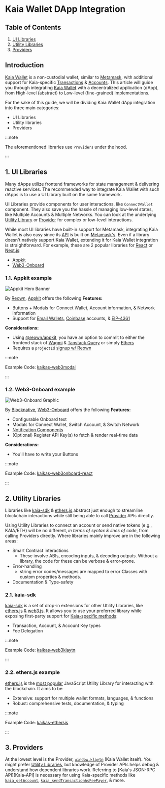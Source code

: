 # Kaia Wallet DApp Integration

## Table of Contents

1. [UI Libraries](#1-ui-libraries)
2. [Utility Libraries](#2-utility-libraries)
3. [Providers](#3-providers)

## Introduction

[Kaia Wallet](https://docs.kaiawallet.io) is a non-custodial wallet, similar to [Metamask](https://metamask.io), with additional support for Kaia-specific [Transactions](https://docs.kaia.io/learn/transactions) & [Accounts](https://docs.kaia.io/learn/accounts). This article will guide you through integrating [Kaia Wallet](https://docs.kaiawallet.io) with a decentralized application (dApp), from High-level (abstract) to Low-level (fine-grained) implementations.

For the sake of this guide, we will be dividing Kaia Wallet dApp integration into three main categories:

- UI Libraries
- Utility libraries
- Providers

:::note

The aforementioned libraries use `Providers` under the hood.

:::

## 1. UI Libraries

Many dApps utilize frontend frameworks for state management & delivering reactive services. The recommended way to integrate Kaia Wallet with such dApps is to use a UI Library built on the same framework.

UI Libraries provide components for user interactions, like `ConnectWallet` component. They also save you the hassle of managing low-level states, like Multiple Accounts & Multiple Networks. You can look at the underlying [Utility Library](#2-utility-libraries) or [Provider](#3-providers) for complex or low-level interactions.

While most UI libraries have built-in support for Metamask, integrating Kaia Wallet is also easy since its [API](https://docs.kaia.io/references/json-rpc/kaia/account-created/) is built on [Metamask's](https://docs.metamask.io/wallet/reference/json-rpc-api). Even if a library doesn't natively support Kaia Wallet, extending it for Kaia Wallet integration is straightforward. For example, these are 2 popular libraries for [React](https://react.dev) or [Next.js](https://nextjs.org):

- [Appkit](#1.1-appkit-example)
- [Web3-Onboard](#1.2-web3-onboard-example)

### 1.1. Appkit example

![Appkit Hero Banner](https://docs.reown.com/assets/images/appkit-18fbf6d4ddb8756740540b7adad92494.png)

By [Reown](https://reown.com/), [Appkit](https://docs.reown.com/appkit/overview) offers the following **Features:**

- Buttons + Modals for Connect Wallet, Account information, & Network information
- Support for [Email Wallets](https://docs.reown.com/appkit/authentication/socials), [Coinbase](https://www.coinbase.com) accounts, & [EIP-4361](https://docs.reown.com/appkit/authentication/one-click-auth)

**Considerations:**

- Using [@reown/appkit](https://www.npmjs.com/package/@reown/appkit), you have an option to commit to either the frontend stack of [Wagmi](https://wagmi.sh) & [Tanstack Query](https://tanstack.com/query) or simply [Ethers](https://docs.ethers.org/v6/)
- Requires a `projectId` [signup w/ Reown](https://cloud.walletconnect.com/sign-in)

:::note

Example Code: [kaikas-web3modal](https://github.com/kaiachain/kaia-dapp-mono/blob/main/examples/3rd-integration-examples/kaikas.md)

:::

### 1.2. Web3-Onboard example

![Web3-Onboard Graphic](https://onboard.blocknative.com/_app/immutable/assets/connect-modal.b7439c5e.svg)

By [Blocknative](https://www.blocknative.com), [Web3-Onboard](https://onboard.blocknative.com) offers the following **Features:**

- Configurable Onboard text
- Modals for Connect Wallet, Switch Account, & Switch Network
- [Notification Components](https://onboard.blocknative.com/docs/modules/core#customnotification)
- (Optional) Register API Key(s) to fetch & render real-time data

**Considerations:**

- You'll have to write your Buttons

:::note

Example Code: [kaikas-web3onboard-react](https://github.com/kaiachain/kaia-dapp-mono/blob/main/examples/3rd-integration-examples/web3Onboard.md)

:::

## 2. Utility Libraries

Libraries like [kaia-sdk](#21-kaia-sdk) & [ethers.js](#22-ethersjs-example) abstract just enough to streamline blockchain interactions while still being able to call [Provider](#3-providers) APIs directly.

Using Utility Libraries to connect an account or send native tokens (e.g., KAIA/ETH) will be no different, _in terms of syntax & lines of code_, from calling Providers directly. Where libraries mainly improve are in the following areas:

- Smart Contract interactions
  - These involve ABIs, encoding inputs, & decoding outputs. Without a library, the code for these can be verbose & error-prone.
- Error-handling
  - string error codes/messages are mapped to error Classes with custom properties & methods.
- Documentation & Type-safety

### 2.1. kaia-sdk

[kaia-sdk](https://github.com/kaiachain/kaia-sdk) is a set of drop-in extensions for other Utility Libraries, like [ethers.js](https://docs.ethers.io/v6) & [web3.js](https://web3js.org). It allows you to use your preferred library while exposing first-party support for [Kaia-specific methods](https://docs.kaia.io/references/json-rpc/kaia/account-created/):

- Transaction, Account, & Account Key types
- Fee Delegation

:::note

Example Code: [kaikas-web3klaytn](https://github.com/kaiachain/kaia-dapp-mono/blob/main/examples/3rd-integration-examples/kaikas.md)

:::

### 2.2. ethers.js example

[ethers.js](https://docs.ethers.io/v6) is the [most popular](https://npmtrends.com/web3klaytn-vs-ethers-vs-viem-vs-web3) JavaScript Utility Library for interacting with the blockchain. It aims to be:

- Extensive: support for multiple wallet formats, languages, & functions
- Robust: comprehensive tests, documentation, & typing

:::note

Example Code: [kaikas-ethersjs](https://github.com/kaiachain/kaia-dapp-mono/blob/main/examples/3rd-integration-examples/ethers-js.md)

:::

## 3. Providers

At the lowest level is the Provider, [`window.klaytn`](https://docs.kaiawallet.io/02_api_reference/01_klaytn_provider) (Kaia Wallet itself). You might prefer [Utility Libraries](#2-utility-libraries), but knowledge of Provider APIs helps debug & understand how dependent libraries work. Referring to [Kaia's JSON-RPC API][Kaia-API] is necessary for using Kaia-specific methods like [`kaia_getAccount`](https://docs.kaia.io/references/json-rpc/kaia/get-account/), [`kaia_sendTransactionAsFeePayer`](https://docs.kaia.io/references/json-rpc/kaia/send-transaction-as-fee-payer/), & more.
